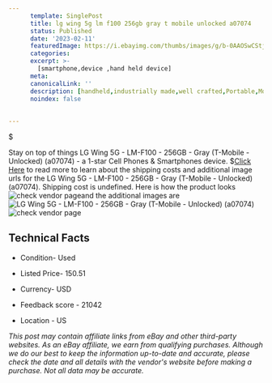 ```yaml
---
      template: SinglePost
      title: lg wing 5g lm f100 256gb gray t mobile unlocked a07074 
      status: Published
      date: '2023-02-11'
      featuredImage: https://i.ebayimg.com/thumbs/images/g/b-0AAOSwCStj1DCb/s-l225.jpg
      categories: 
      excerpt: >-
        [smartphone,device ,hand held device]
      meta:
      canonicalLink: ''
      description: [handheld,industrially made,well crafted,Portable,Mobile,Compact,Convenient,Lightweight,Maneuverable,Man-portable,Miniature,Carriable,Hand-held,Light,Holdable,Transportable,Mobile device,Pocket-sized,On-the-go,Wireless,Cordless,Compact size,Convenient size, smartphone,device ,hand held device]
      noindex: false
      
        
---
```

$

Stay on top of things LG Wing 5G - LM-F100 - 256GB - Gray (T-Mobile - Unlocked) (a07074) - a 1-star Cell Phones & Smartphones device.
$[Click Here](https://www.ebay.com/itm/255949018967?hash=item3b97c01757%3Ag%3Ab-0AAOSwCStj1DCb&mkevt=1&mkcid=1&mkrid=711-53200-19255-0&campid=%253CePNCampaignId%253E&customid=%253CreferenceId%253E&toolid=10049) to read more to learn about the shipping costs and additional image urls for the LG Wing 5G - LM-F100 - 256GB - Gray (T-Mobile - Unlocked) (a07074). Shipping cost is undefined. Here is how the product looks ![check vendor page](https://i.ebayimg.com/thumbs/images/g/b-0AAOSwCStj1DCb/s-l225.jpg)and the additional images are![LG Wing 5G - LM-F100 - 256GB - Gray (T-Mobile - Unlocked) (a07074)](https://i.ebayimg.com/images/g/b-0AAOSwCStj1DCb/s-l1600.jpg)![check vendor page](https://origin-galleryplus.ebayimg.com/ws/web/255949018967_2_0_1/225x225.jpg)



 ## Technical Facts 



     
      

 - Condition- Used 


      

 - Listed Price- 150.51 


      

 - Currency- USD 


      

 - Feedback score - 21042 


      

 - Location - US 


      
      

 *_This post may contain affiliate links from eBay and other third-party websites. As an eBay affiliate, we earn from qualifying purchases. Although we do our best to keep the information up-to-date and accurate, please check the date and all details with the vendor's website before making a purchase. Not all data may be accurate._*






